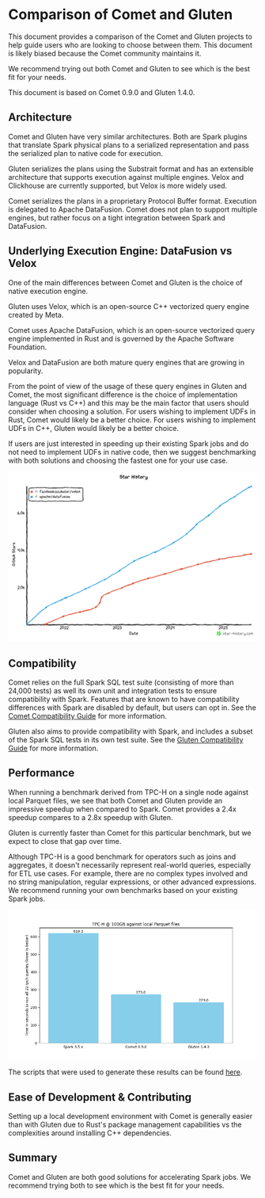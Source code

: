 <!---
  Licensed to the Apache Software Foundation (ASF) under one
  or more contributor license agreements.  See the NOTICE file
  distributed with this work for additional information
  regarding copyright ownership.  The ASF licenses this file
  to you under the Apache License, Version 2.0 (the
  "License"); you may not use this file except in compliance
  with the License.  You may obtain a copy of the License at

    http://www.apache.org/licenses/LICENSE-2.0

  Unless required by applicable law or agreed to in writing,
  software distributed under the License is distributed on an
  "AS IS" BASIS, WITHOUT WARRANTIES OR CONDITIONS OF ANY
  KIND, either express or implied.  See the License for the
  specific language governing permissions and limitations
  under the License.
-->

# Comparison of Comet and Gluten

This document provides a comparison of the Comet and Gluten projects to help guide users who are looking to choose
between them. This document is likely biased because the Comet community maintains it.

We recommend trying out both Comet and Gluten to see which is the best fit for your needs.

This document is based on Comet 0.9.0 and Gluten 1.4.0.

## Architecture

Comet and Gluten have very similar architectures. Both are Spark plugins that translate Spark physical plans to
a serialized representation and pass the serialized plan to native code for execution.

Gluten serializes the plans using the Substrait format and has an extensible architecture that supports execution
against multiple engines. Velox and Clickhouse are currently supported, but Velox is more widely used.

Comet serializes the plans in a proprietary Protocol Buffer format. Execution is delegated to Apache DataFusion. Comet
does not plan to support multiple engines, but rather focus on a tight integration between Spark and DataFusion.

## Underlying Execution Engine: DataFusion vs Velox

One of the main differences between Comet and Gluten is the choice of native execution engine.

Gluten uses Velox, which is an open-source C++ vectorized query engine created by Meta.

Comet uses Apache DataFusion, which is an open-source vectorized query engine implemented in Rust and is governed by the
Apache Software Foundation.

Velox and DataFusion are both mature query engines that are growing in popularity.

From the point of view of the usage of these query engines in Gluten and Comet, the most significant difference is 
the choice of implementation language (Rust vs C++) and this may be the main factor that users should consider when 
choosing a solution. For users wishing to implement UDFs in Rust, Comet would likely be a better choice. For users 
wishing to implement UDFs in C++, Gluten would likely be a better choice.

If users are just interested in speeding up their existing Spark jobs and do not need to implement UDFs in native 
code, then we suggest benchmarking with both solutions and choosing the fastest one for your use case.

![github-stars-datafusion-velox.png](/_static/images/github-stars-datafusion-velox.png)

## Compatibility

Comet relies on the full Spark SQL test suite (consisting of more than 24,000 tests) as well its own unit and
integration tests to ensure compatibility with Spark. Features that are known to have compatibility differences with
Spark are disabled by default, but users can opt in. See the [Comet Compatibility Guide] for more information.

[Comet Compatibility Guide]: /user-guide/latest/compatibility.md

Gluten also aims to provide compatibility with Spark, and includes a subset of the Spark SQL tests in its own test
suite. See the [Gluten Compatibility Guide] for more information.

[Gluten Compatibility Guide]: https://apache.github.io/incubator-gluten-site/archives/v1.3.0/velox-backend/limitations/

## Performance

When running a benchmark derived from TPC-H on a single node against local Parquet files, we see that both Comet
and Gluten provide an impressive speedup when compared to Spark. Comet provides a 2.4x speedup compares to a 2.8x speedup 
with Gluten.

Gluten is currently faster than Comet for this particular benchmark, but we expect to close that gap over time.

Although TPC-H is a good benchmark for operators such as joins and aggregates, it doesn't necessarily represent 
real-world queries, especially for ETL use cases. For example, there are no complex types involved and no string 
manipulation, regular expressions, or other advanced expressions. We recommend running your own benchmarks based
on your existing Spark jobs. 

![tpch_allqueries_comet_gluten.png](/_static/images/tpch_allqueries_comet_gluten.png)

The scripts that were used to generate these results can be found [here](https://github.com/apache/datafusion-comet/tree/main/dev/benchmarks).

## Ease of Development & Contributing

Setting up a local development environment with Comet is generally easier than with Gluten due to Rust's package
management capabilities vs the complexities around installing C++ dependencies.

## Summary

Comet and Gluten are both good solutions for accelerating Spark jobs. We recommend trying both to see which is the
best fit for your needs.
